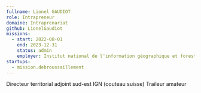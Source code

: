 ```yaml
---
fullname: Lionel GAUDIOT
role: Intrapreneur
domaine: Intraprenariat
github: LionelGaudiot
missions:
  - start: 2022-08-01
    end: 2023-12-31
    status: admin
    employer: Institut national de l'information géographique et forestière (IGN)
startups:
  - mission.debroussaillement
---
```


Directeur territorial adjoint sud-est IGN (couteau suisse)
Traileur amateur

